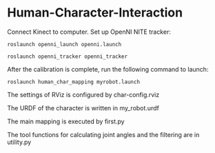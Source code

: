 # Human-Character-Interaction

Connect Kinect to computer. Set up OpenNI NITE tracker:

`roslaunch openni_launch openni.launch`

`roslaunch openni_tracker openni_tracker`

After the calibration is complete, run the following command to launch:

`roslaunch human_char_mapping myrobot.launch`

The settings of RViz is configured by char-config.rviz

The URDF of the character is written in my_robot.urdf

The main mapping is executed by first.py

The tool functions for calculating joint angles and the filtering are in utility.py





 


